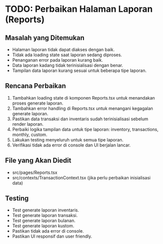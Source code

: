 # TODO: Perbaikan Halaman Laporan (Reports)

## Masalah yang Ditemukan
- Halaman laporan tidak dapat diakses dengan baik.
- Tidak ada loading state saat laporan sedang diproses.
- Penanganan error pada laporan kurang baik.
- Data laporan kadang tidak terinisialisasi dengan benar.
- Tampilan data laporan kurang sesuai untuk beberapa tipe laporan.

## Rencana Perbaikan
1. Tambahkan loading state di komponen Reports.tsx untuk menandakan proses generate laporan.
2. Tambahkan error handling di Reports.tsx untuk menangani kegagalan generate laporan.
3. Pastikan data transaksi dan inventaris sudah terinisialisasi sebelum render laporan.
4. Perbaiki logika tampilan data untuk tipe laporan: inventory, transactions, monthly, custom.
5. Lakukan testing menyeluruh untuk semua tipe laporan.
6. Verifikasi tidak ada error di console dan UI berjalan lancar.

## File yang Akan Diedit
- src/pages/Reports.tsx
- src/contexts/TransactionContext.tsx (jika perlu perbaikan inisialisasi data)

## Testing
- Test generate laporan inventaris.
- Test generate laporan transaksi.
- Test generate laporan bulanan.
- Test generate laporan kustom.
- Pastikan tidak ada error di console.
- Pastikan UI responsif dan user friendly.

